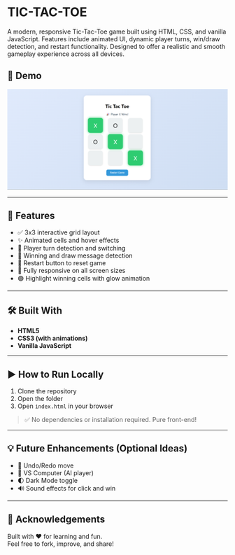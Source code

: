 # TIC-TAC-TOE
A modern, responsive Tic-Tac-Toe game built using HTML, CSS, and vanilla JavaScript. Features include animated UI, dynamic player turns, win/draw detection, and restart functionality. Designed to offer a realistic and smooth gameplay experience across all devices.

## 📸 Demo

![Game Demo](./Screenshot.png)


---

## 🚀 Features

- ✅ 3x3 interactive grid layout
- ✨ Animated cells and hover effects
- 🧠 Player turn detection and switching
- 🎉 Winning and draw message detection
- 🔁 Restart button to reset game
- 📱 Fully responsive on all screen sizes
- 🟢 Highlight winning cells with glow animation

---

## 🛠️ Built With

- **HTML5**
- **CSS3 (with animations)**
- **Vanilla JavaScript**

---

## ▶️ How to Run Locally

1. Clone the repository
2. Open the folder
3. Open `index.html` in your browser

> ✅ No dependencies or installation required. Pure front-end!

---

## 💡 Future Enhancements (Optional Ideas)

- 🔄 Undo/Redo move
- 👤 VS Computer (AI player)
- 🌓 Dark Mode toggle
- 🔊 Sound effects for click and win

---

## 🙌 Acknowledgements

Built with ❤️ for learning and fun.  
Feel free to fork, improve, and share!

